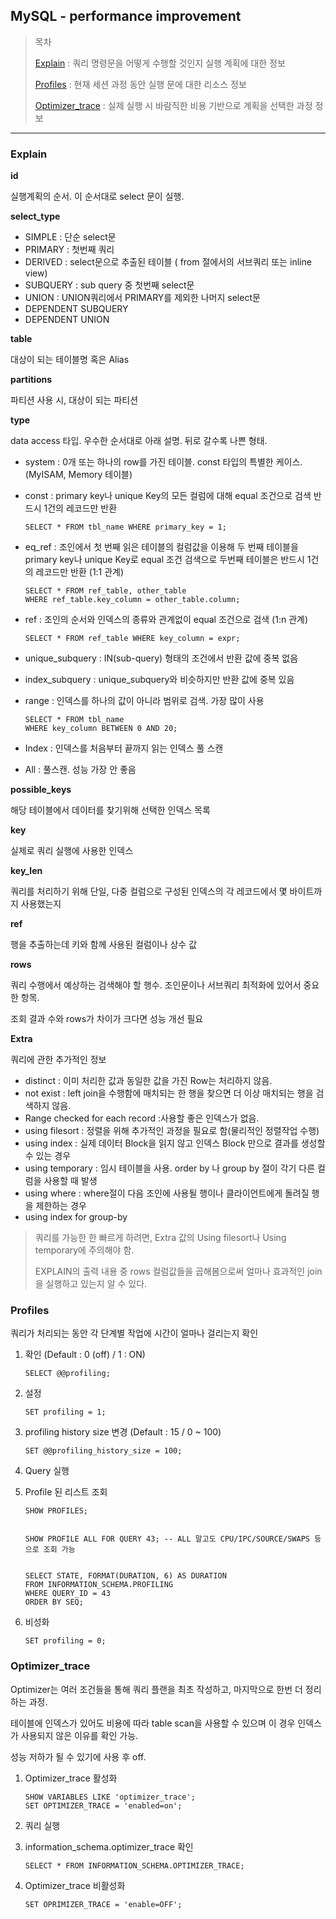 ## MySQL - performance improvement

> 목차
>
> [Explain](#Explain) : 쿼리 명령문을 어떻게 수행할 것인지 실행 계획에 대한 정보
>
> [Profiles](#Profiles) : 현재 세션 과정 동안 실행 문에 대한 리소스 정보
>
> [Optimizer_trace](#Optimizer_trace) : 실제 실행 시 바람직한 비용 기반으로 계획을 선택한 과정 정보

---

### Explain

**id** 

실행계획의 순서. 이 순서대로 select 문이 실행.



**select_type**

- SIMPLE : 단순 select문
- PRIMARY : 첫번째 쿼리
- DERIVED : select문으로 추출된 테이블 ( from 절에서의 서브쿼리 또는 inline view)
- SUBQUERY : sub query 중 첫번째 select문
- UNION : UNION쿼리에서 PRIMARY를 제외한 나머지 select문
- DEPENDENT SUBQUERY
- DEPENDENT UNION



**table**

대상이 되는 테이블명 혹은 Alias



**partitions**

파티션 사용 시, 대상이 되는 파티션



**type**

data access 타입. 우수한 순서대로 아래 설명. 뒤로 갈수록 나쁜 형태.

- system : 0개 또는 하나의 row를 가진 테이블. const 타입의 특별한 케이스. (MyISAM, Memory 테이블)

- const : primary key나 unique Key의 모든 컬럼에 대해 equal 조건으로 검색 반드시 1건의 레코드만 반환

  ```mysql
  SELECT * FROM tbl_name WHERE primary_key = 1;
  ```

- eq_ref : 조인에서 첫 번째 읽은 테이블의 컬럼값을 이용해 두 번째 테이블을 primary key나 unique Key로 equal 조건 검색으로 두번째 테이블은 반드시 1건의 레코드만 반환 (1:1 관계)

  ```mysql
  SELECT * FROM ref_table, other_table
  WHERE ref_table.key_column = other_table.column;
  ```

- ref : 조인의 순서와 인덱스의 종류와 관계없이 equal 조건으로 검색 (1:n 관계)

  ```mysql
  SELECT * FROM ref_table WHERE key_column = expr;
  ```

- unique_subquery : IN(sub-query) 형태의 조건에서 반환 값에 중복 없음

- index_subquery : unique_subquery와 비슷하지만 반환 값에 중복 있음

- range : 인덱스를 하나의 값이 아니라 범위로 검색. 가장 많이 사용

  ```mysql
  SELECT * FROM tbl_name
  WHERE key_column BETWEEN 0 AND 20;
  ```

- Index : 인덱스를 처음부터 끝까지 읽는 인덱스 풀 스캔

- All : 풀스캔. 성능 가장 안 좋음



**possible_keys**

해당 테이블에서 데이터를 찾기위해 선택한 인덱스 목록



**key**

실제로 쿼리 실행에 사용한 인덱스



**key_len**

쿼리를 처리하기 위해 단일, 다중 컬럼으로 구성된 인덱스의 각 레코드에서 몇 바이트까지 사용했는지



**ref**

행을 추출하는데 키와 함께 사용된 컬럼이나 상수 값



**rows**

쿼리 수행에서 예상하는 검색해야 할 행수. 조인문이나 서브쿼리 최적화에 있어서 중요한 항목.

조회 결과 수와 rows가 차이가 크다면 성능 개선 필요



**Extra**

쿼리에 관한 추가적인 정보

- distinct : 이미 처리한 값과 동일한 값을 가진 Row는 처리하지 않음.
- not exist : left join을 수행함에 매치되는 한 행을 찾으면 더 이상 매치되는 행을 검색하지 않음.
- Range checked for each record :사용할 좋은 인덱스가 없음.
- using filesort : 정렬을 위해 추가적인 과정을 필요로 함(물리적인 정렬작업 수행)
- using index : 실제 데이터 Block을 읽지 않고 인덱스 Block 만으로 결과를 생성할 수 있는 경우
- using temporary : 임시 테이블을 사용. order by 나 group by 절이 각기 다른 컬럼을 사용할 때 발생
- using where : where절이 다음 조인에 사용될 행이나 클라이언트에게 돌려질 행을 제한하는 경우
- using index for group-by

> 쿼리를 가능한 한 빠르게 하려면, Extra 값의 Using filesort나 Using temporary에 주의해야 함.
>
>  EXPLAIN의 출력 내용 중 rows 컬럼값들을 곱해봄으로써 얼마나 효과적인 join을 실행하고 있는지 알 수 있다.



### Profiles

쿼리가 처리되는 동안 각 단계별 작업에 시간이 얼마나 걸리는지 확인



1. 확인 (Default : 0 (off) / 1 : ON)

   ```mysql
   SELECT @@profiling;
   ```

2. 설정

   ```mysql
   SET profiling = 1;
   ```

3. profiling history size 변경 (Default : 15 / 0 ~ 100)

   ```mysql
   SET @@profiling_history_size = 100;
   ```

4. Query 실행

5. Profile 된 리스트 조회

   ```mysql
   SHOW PROFILES;
   ```

   ![]()

   ```mysql
   SHOW PROFILE ALL FOR QUERY 43; -- ALL 말고도 CPU/IPC/SOURCE/SWAPS 등으로 조회 가능
   ```

   ![]()

   ```mysql
   SELECT STATE, FORMAT(DURATION, 6) AS DURATION
   FROM INFORMATION_SCHEMA.PROFILING
   WHERE QUERY_ID = 43
   ORDER BY SEQ;
   ```

6. 비성화

   ```mysql
   SET profiling = 0;
   ```

   

### Optimizer_trace

Optimizer는 여러 조건들을 통해 쿼리 플랜을 최초 작성하고, 마지막으로 한번 더 정리하는 과정.

테이블에 인덱스가 있어도 비용에 따라 table scan을 사용할 수 있으며 이 경우 인덱스가 사용되지 않은 이유를 확인 가능.

성능 저하가 될 수 있기에 사용 후 off.

1. Optimizer_trace 활성화

   ```mysql
   SHOW VARIABLES LIKE 'optimizer_trace';
   SET OPTIMIZER_TRACE = 'enabled=on';
   ```

   

2. 쿼리 실행

3. information_schema.optimizer_trace 확인

   ```mysql
   SELECT * FROM INFORMATION_SCHEMA.OPTIMIZER_TRACE;
   ```

   

4. Optimizer_trace 비활성화

   ```mysql
   SET OPRIMIZER_TRACE = 'enable=OFF';
   ```

   